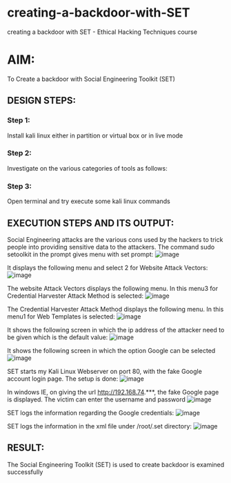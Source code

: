 # creating-a-backdoor-with-SET
creating a backdoor with SET - Ethical Hacking Techniques course

# AIM:
To Create a backdoor with Social Engineering Toolkit (SET)

## DESIGN STEPS:

### Step 1:

Install kali linux either in partition or virtual box or in live mode


### Step 2:

Investigate on the various categories of tools as follows:

### Step 3:

Open terminal and try execute some kali linux commands

## EXECUTION STEPS AND ITS OUTPUT:
Social Engineering attacks are the various cons used by the hackers to trick people into providing sensitive data to the attackers. 
The command sudo setoolkit in the prompt gives menu with set prompt:
![image](https://github.com/user-attachments/assets/965eb02e-be63-4962-8ff8-6eb10b2e0038)

It displays the following menu and select 2 for Website Attack Vectors:
![image](https://github.com/user-attachments/assets/d75c0820-490a-4680-81cd-a072a862ddf6)

The website Attack Vectors displays the following menu. In this menu3 for Credential Harvester Attack Method is selected:
![image](https://github.com/user-attachments/assets/b4cf211c-a514-4537-8d7e-ac3ad22e4384)

The Credential Harvester Attack Method displays the following menu. In this menu1 for Web Templates is selected:
![image](https://github.com/user-attachments/assets/ae212427-be99-40f8-8945-5f6e200a0d80)

It shows the following screen in which the ip address of the attacker need to be given which is the default value:
![image](https://github.com/user-attachments/assets/0d783b9c-18c6-461f-bdc7-5c87475bc7a4)

It shows the following screen in which the option Google can be selected
![image](https://github.com/user-attachments/assets/6c044d95-9989-41bc-81a9-470f935742d7)

SET starts my Kali Linux Webserver on port 80, with the fake Google account login page. The setup is done:
![image](https://github.com/user-attachments/assets/34dd118c-a60d-4e7c-9f59-400491bc9680)

In windows IE, on giving the url http://192.168.74.***, the fake Google page is displayed. The victim can enter the username and password
![image](https://github.com/user-attachments/assets/0ce26571-f09e-4c6d-b096-f95b3c892008)

SET logs the information regarding the Google credentials:
![image](https://github.com/user-attachments/assets/359bb6d8-86d3-4145-89ca-a9704a4af3a5)

SET logs the information in the xml file under /root/.set directory:
![image](https://github.com/user-attachments/assets/bdba833e-f373-4b3b-b215-2741803d7b89)

## RESULT:
The Social Engineering Toolkit (SET) is used to create backdoor is  examined successfully
